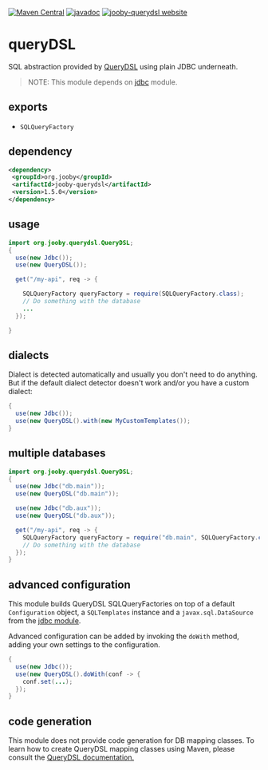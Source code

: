 [![Maven Central](https://maven-badges.herokuapp.com/maven-central/org.jooby/jooby-querydsl/badge.svg)](https://maven-badges.herokuapp.com/maven-central/org.jooby/jooby-querydsl)
[![javadoc](https://javadoc.io/badge/org.jooby/jooby-querydsl.svg)](https://javadoc.io/doc/org.jooby/jooby-querydsl/1.5.0)
[![jooby-querydsl website](https://img.shields.io/badge/jooby-querydsl-brightgreen.svg)](http://jooby.org/doc/querydsl)
# queryDSL

SQL abstraction provided by <a href="http://www.querydsl.com">QueryDSL</a> using plain JDBC underneath.

> NOTE: This module depends on [jdbc](https://github.com/jooby-project/jooby/tree/master/jooby-jdbc) module.

## exports

* ```SQLQueryFactory```

## dependency

```xml
<dependency>
 <groupId>org.jooby</groupId>
 <artifactId>jooby-querydsl</artifactId>
 <version>1.5.0</version>
</dependency>
```

## usage

```java
import org.jooby.querydsl.QueryDSL;
{
  use(new Jdbc());
  use(new QueryDSL());

  get("/my-api", req -> {

    SQLQueryFactory queryFactory = require(SQLQueryFactory.class);
    // Do something with the database
    ...
  });

}
```

## dialects

Dialect is detected automatically and usually you don't need to do anything. But if the default dialect detector doesn't work and/or you have a custom dialect:

```java
{
  use(new Jdbc());
  use(new QueryDSL().with(new MyCustomTemplates());
}
```

## multiple databases

```java
import org.jooby.querydsl.QueryDSL;
{
  use(new Jdbc("db.main"));
  use(new QueryDSL("db.main"));

  use(new Jdbc("db.aux"));
  use(new QueryDSL("db.aux"));

  get("/my-api", req -> {
    SQLQueryFactory queryFactory = require("db.main", SQLQueryFactory.class);
    // Do something with the database
  });
}
```

## advanced configuration

This module builds QueryDSL SQLQueryFactories on top of a default ```Configuration``` object, a ```SQLTemplates``` instance and a ```javax.sql.DataSource``` from the [jdbc module](/doc/jdbc).

Advanced configuration can be added by invoking the ```doWith``` method, adding your own settings to the configuration.

```java
{
  use(new Jdbc());
  use(new QueryDSL().doWith(conf -> {
    conf.set(...);
  });
}
```

## code generation

This module does not provide code generation for DB mapping classes. To learn how to create QueryDSL mapping classes using Maven, please consult the <a href="http://www.querydsl.com/static/querydsl/latest/reference/html_single/#d0e725">QueryDSL documentation.</a>
